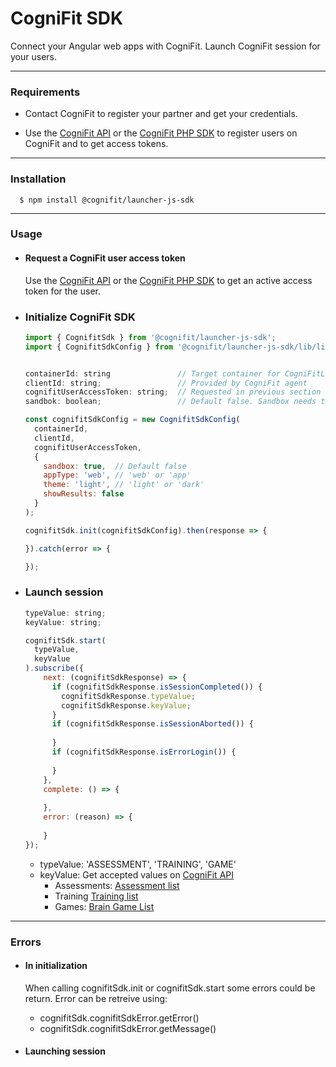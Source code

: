 # CogniFit SDK

Connect your Angular web apps with CogniFit. Launch CogniFit session for your users.

---

### Requirements

- Contact CogniFit to register your partner and get your credentials. 

- Use the [CogniFit API](https://api.cognifit.com/) or the [CogniFit PHP SDK](https://packagist.org/packages/cognifit/cognifit-sdk-php) to register users on CogniFit and to get access tokens.

---

### Installation

      $ npm install @cognifit/launcher-js-sdk

---

### Usage

- #### Request a CogniFit user access token 
  Use the [CogniFit API](https://api.cognifit.com/) or the [CogniFit PHP SDK](https://packagist.org/packages/cognifit/cognifit-sdk-php) to get an active access token for the user.

- ### Initialize CogniFit SDK

    ```js
    import { CognifitSdk } from '@cognifit/launcher-js-sdk';
    import { CognifitSdkConfig } from '@cognifit/launcher-js-sdk/lib/lib/cognifit.sdk.config';
  
  
    containerId: string               // Target container for CogniFitLoading
    clientId: string;                 // Provided by CogniFit agent
    cognifitUserAccessToken: string;  // Requested in previous section 
    sandbok: boolean;                 // Default false. Sandbox needs to be allowed by CogniFit agent
    
    const cognifitSdkConfig = new CognifitSdkConfig(
      containerId,
      clientId,
      cognifitUserAccessToken,
      {
        sandbox: true,  // Default false
        appType: 'web', // 'web' or 'app'
        theme: 'light', // 'light' or 'dark' 
        showResults: false
      }   
    );
  
    cognifitSdk.init(cognifitSdkConfig).then(response => {
    
    }).catch(error => {
    
    });
    ```

- ### Launch session

    ```js
    typeValue: string;
    keyValue: string;
  
    cognifitSdk.start(
      typeValue, 
      keyValue
    ).subscribe({
        next: (cognifitSdkResponse) => {
          if (cognifitSdkResponse.isSessionCompleted()) {
            cognifitSdkResponse.typeValue;
            cognifitSdkResponse.keyValue;
          }
          if (cognifitSdkResponse.isSessionAborted()) {
          
          }
          if (cognifitSdkResponse.isErrorLogin()) {
          
          }
        },
		complete: () => {
			
		},
		error: (reason) => {
			
		}
    });
    ```

    - typeValue: 'ASSESSMENT', 'TRAINING', 'GAME'
    - keyValue: Get accepted values on [CogniFit API](https://api.cognifit.com)
      - Assessments: [Assessment list](https://cognifitapiv2.docs.apiary.io/#reference/0/cognitive-assessments/assessments-list)
      - Training [Training list](https://cognifitapiv2.docs.apiary.io/#reference/0/brain-training-programs/training-list)
      - Games: [Brain Game List](https://cognifitapiv2.docs.apiary.io/#reference/0/brain-games/brain-game-list)

--- 

### Errors

- #### In initialization
    
    When calling cognifitSdk.init or cognifitSdk.start some errors could be return.
    Error can be retreive using:
    - cognifitSdk.cognifitSdkError.getError()
    - cognifitSdk.cognifitSdkError.getMessage()
      
- #### Launching session

    
